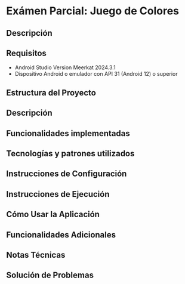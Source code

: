 # Exámen Parcial: Juego de Colores

## Descripción

## Requisitos
- Android Studio Version Meerkat 2024.3.1 
- Dispositivo Android o emulador con API 31 (Android 12) o superior

## Estructura del Proyecto


## Descripción


## Funcionalidades implementadas


## Tecnologías y patrones utilizados


## Instrucciones de Configuración


## Instrucciones de Ejecución


## Cómo Usar la Aplicación


## Funcionalidades Adicionales


## Notas Técnicas


## Solución de Problemas
